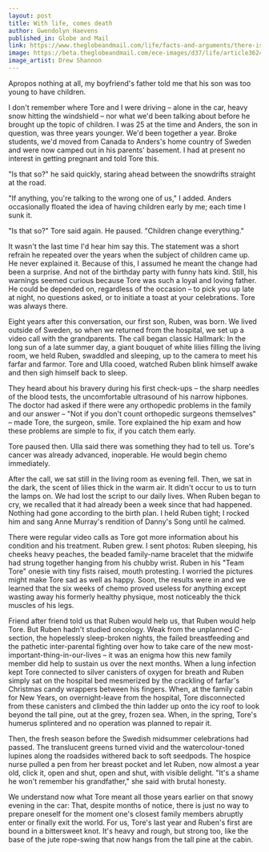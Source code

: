 ```yaml
---
layout: post
title: With life, comes death
author: Gwendolyn Haevens
published_in: Globe and Mail
link: https://www.theglobeandmail.com/life/facts-and-arguments/there-is-no-way-to-prepare-for-a-family-member-abruptly-entering-or-exiting-theworld/article36248099/
image: https://beta.theglobeandmail.com/ece-images/d37/life/article36248032.ece/BINARY/w1100/lf-facts-birth-death-0914-2.jpg
image_artist: Drew Shannon
---
```

Apropos nothing at all, my boyfriend's father told me that his son was too young to have children.

I don't remember where Tore and I were driving – alone in the car, heavy snow hitting the windshield – nor what we'd been talking about before he brought up the topic of children. I was 25 at the time and Anders, the son in question, was three years younger. We'd been together a year. Broke students, we'd moved from Canada to Anders's home country of Sweden and were now camped out in his parents' basement. I had at present no interest in getting pregnant and told Tore this.

"Is that so?" he said quickly, staring ahead between the snowdrifts straight at the road.

"If anything, you're talking to the wrong one of us," I added. Anders occasionally floated the idea of having children early by me; each time I sunk it.

"Is that so?" Tore said again. He paused. "Children change everything."

It wasn't the last time I'd hear him say this. The statement was a short refrain he repeated over the years when the subject of children came up. He never explained it. Because of this, I assumed he meant the change had been a surprise. And not of the birthday party with funny hats kind. Still, his warnings seemed curious because Tore was such a loyal and loving father. He could be depended on, regardless of the occasion – to pick you up late at night, no questions asked, or to initiate a toast at your celebrations. Tore was always there.

Eight years after this conversation, our first son, Ruben, was born. We lived outside of Sweden, so when we returned from the hospital, we set up a video call with the grandparents. The call began classic Hallmark: In the long sun of a late summer day, a giant bouquet of white lilies filling the living room, we held Ruben, swaddled and sleeping, up to the camera to meet his farfar and farmor. Tore and Ulla cooed, watched Ruben blink himself awake and then sigh himself back to sleep.

They heard about his bravery during his first check-ups – the sharp needles of the blood tests, the uncomfortable ultrasound of his narrow hipbones. The doctor had asked if there were any orthopedic problems in the family and our answer – "Not if you don't count orthopedic surgeons themselves" – made Tore, the surgeon, smile. Tore explained the hip exam and how these problems are simple to fix, if you catch them early.

Tore paused then. Ulla said there was something they had to tell us. Tore's cancer was already advanced, inoperable. He would begin chemo immediately.

After the call, we sat still in the living room as evening fell. Then, we sat in the dark, the scent of lilies thick in the warm air. It didn't occur to us to turn the lamps on. We had lost the script to our daily lives. When Ruben began to cry, we recalled that it had already been a week since that had happened. Nothing had gone according to the birth plan. I held Ruben tight; I rocked him and sang Anne Murray's rendition of Danny's Song until he calmed.

There were regular video calls as Tore got more information about his condition and his treatment. Ruben grew. I sent photos: Ruben sleeping, his cheeks heavy peaches, the beaded family-name bracelet that the midwife had strung together hanging from his chubby wrist. Ruben in his "Team Tore" onesie with tiny fists raised, mouth protesting. I worried the pictures might make Tore sad as well as happy. Soon, the results were in and we learned that the six weeks of chemo proved useless for anything except wasting away his formerly healthy physique, most noticeably the thick muscles of his legs.

Friend after friend told us that Ruben would help us, that Ruben would help Tore. But Ruben hadn't studied oncology. Weak from the unplanned C-section, the hopelessly sleep-broken nights, the failed breastfeeding and the pathetic inter-parental fighting over how to take care of the new most-important-thing-in-our-lives – it was an enigma how this new family member did help to sustain us over the next months. When a lung infection kept Tore connected to silver canisters of oxygen for breath and Ruben simply sat on the hospital bed mesmerized by the crackling of farfar's Christmas candy wrappers between his fingers. When, at the family cabin for New Years, on overnight-leave from the hospital, Tore disconnected from these canisters and climbed the thin ladder up onto the icy roof to look beyond the tall pine, out at the grey, frozen sea. When, in the spring, Tore's humerus splintered and no operation was planned to repair it.

Then, the fresh season before the Swedish midsummer celebrations had passed. The translucent greens turned vivid and the watercolour-toned lupines along the roadsides withered back to soft seedpods. The hospice nurse pulled a pen from her breast pocket and let Ruben, now almost a year old, click it, open and shut, open and shut, with visible delight. "It's a shame he won't remember his grandfather," she said with brutal honesty.

We understand now what Tore meant all those years earlier on that snowy evening in the car: That, despite months of notice, there is just no way to prepare oneself for the moment one's closest family members abruptly enter or finally exit the world. For us, Tore's last year and Ruben's first are bound in a bittersweet knot. It's heavy and rough, but strong too, like the base of the jute rope-swing that now hangs from the tall pine at the cabin.
